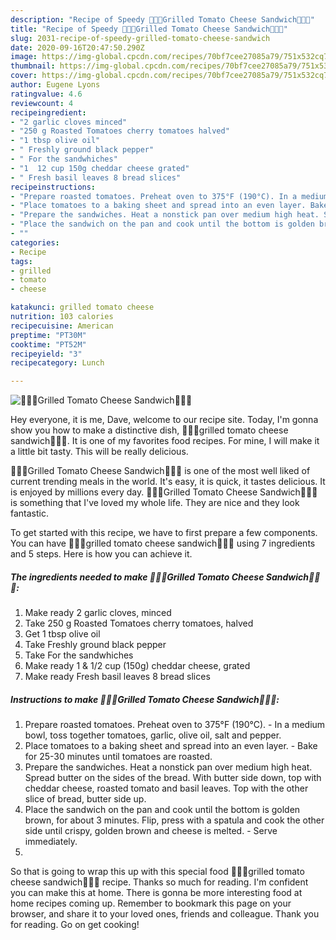 ```yaml
---
description: "Recipe of Speedy 🍅🍃🍞Grilled Tomato Cheese Sandwich🍞🍃🍅"
title: "Recipe of Speedy 🍅🍃🍞Grilled Tomato Cheese Sandwich🍞🍃🍅"
slug: 2031-recipe-of-speedy-grilled-tomato-cheese-sandwich
date: 2020-09-16T20:47:50.290Z
image: https://img-global.cpcdn.com/recipes/70bf7cee27085a79/751x532cq70/🍅🍃🍞grilled-tomato-cheese-sandwich🍞🍃🍅-recipe-main-photo.jpg
thumbnail: https://img-global.cpcdn.com/recipes/70bf7cee27085a79/751x532cq70/🍅🍃🍞grilled-tomato-cheese-sandwich🍞🍃🍅-recipe-main-photo.jpg
cover: https://img-global.cpcdn.com/recipes/70bf7cee27085a79/751x532cq70/🍅🍃🍞grilled-tomato-cheese-sandwich🍞🍃🍅-recipe-main-photo.jpg
author: Eugene Lyons
ratingvalue: 4.6
reviewcount: 4
recipeingredient:
- "2 garlic cloves minced"
- "250 g Roasted Tomatoes cherry tomatoes halved"
- "1 tbsp olive oil"
- " Freshly ground black pepper"
- " For the sandwhiches"
- "1  12 cup 150g cheddar cheese grated"
- " Fresh basil leaves 8 bread slices"
recipeinstructions:
- "Prepare roasted tomatoes. Preheat oven to 375°F (190°C). In a medium bowl, toss together tomatoes, garlic, olive oil, salt and pepper."
- "Place tomatoes to a baking sheet and spread into an even layer. Bake for 25-30 minutes until tomatoes are roasted."
- "Prepare the sandwiches. Heat a nonstick pan over medium high heat. Spread butter on the sides of the bread. With butter side down, top with cheddar cheese, roasted tomato and basil leaves. Top with the other slice of bread, butter side up."
- "Place the sandwich on the pan and cook until the bottom is golden brown, for about 3 minutes. Flip, press with a spatula and cook the other side until crispy, golden brown and cheese is melted. Serve immediately."
- ""
categories:
- Recipe
tags:
- grilled
- tomato
- cheese

katakunci: grilled tomato cheese 
nutrition: 103 calories
recipecuisine: American
preptime: "PT30M"
cooktime: "PT52M"
recipeyield: "3"
recipecategory: Lunch

---
```



![🍅🍃🍞Grilled Tomato Cheese Sandwich🍞🍃🍅](https://img-global.cpcdn.com/recipes/70bf7cee27085a79/751x532cq70/🍅🍃🍞grilled-tomato-cheese-sandwich🍞🍃🍅-recipe-main-photo.jpg)

Hey everyone, it is me, Dave, welcome to our recipe site. Today, I'm gonna show you how to make a distinctive dish, 🍅🍃🍞grilled tomato cheese sandwich🍞🍃🍅. It is one of my favorites food recipes. For mine, I will make it a little bit tasty. This will be really delicious.

🍅🍃🍞Grilled Tomato Cheese Sandwich🍞🍃🍅 is one of the most well liked of current trending meals in the world. It's easy, it is quick, it tastes delicious. It is enjoyed by millions every day. 🍅🍃🍞Grilled Tomato Cheese Sandwich🍞🍃🍅 is something that I've loved my whole life. They are nice and they look fantastic.




To get started with this recipe, we have to first prepare a few components. You can have 🍅🍃🍞grilled tomato cheese sandwich🍞🍃🍅 using 7 ingredients and 5 steps. Here is how you can achieve it.

<!--inarticleads1-->

##### The ingredients needed to make 🍅🍃🍞Grilled Tomato Cheese Sandwich🍞🍃🍅:

1. Make ready 2 garlic cloves, minced
1. Take 250 g Roasted Tomatoes cherry tomatoes, halved
1. Get 1 tbsp olive oil
1. Take  Freshly ground black pepper
1. Take  For the sandwhiches
1. Make ready 1 &amp; 1/2 cup (150g) cheddar cheese, grated
1. Make ready  Fresh basil leaves 8 bread slices




<!--inarticleads2-->

##### Instructions to make 🍅🍃🍞Grilled Tomato Cheese Sandwich🍞🍃🍅:

1. Prepare roasted tomatoes. Preheat oven to 375°F (190°C). - In a medium bowl, toss together tomatoes, garlic, olive oil, salt and pepper.
1. Place tomatoes to a baking sheet and spread into an even layer. - Bake for 25-30 minutes until tomatoes are roasted.
1. Prepare the sandwiches. Heat a nonstick pan over medium high heat. Spread butter on the sides of the bread. With butter side down, top with cheddar cheese, roasted tomato and basil leaves. Top with the other slice of bread, butter side up.
1. Place the sandwich on the pan and cook until the bottom is golden brown, for about 3 minutes. Flip, press with a spatula and cook the other side until crispy, golden brown and cheese is melted. - Serve immediately.
1. 




So that is going to wrap this up with this special food 🍅🍃🍞grilled tomato cheese sandwich🍞🍃🍅 recipe. Thanks so much for reading. I'm confident you can make this at home. There is gonna be more interesting food at home recipes coming up. Remember to bookmark this page on your browser, and share it to your loved ones, friends and colleague. Thank you for reading. Go on get cooking!
